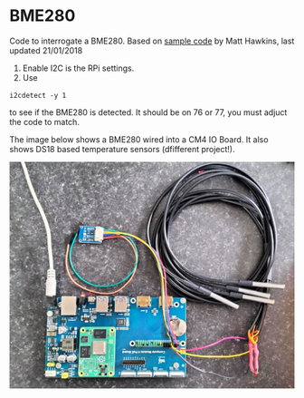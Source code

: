 # BME280
Code to interrogate a BME280.
Based on 
[sample code](https://www.raspberrypi-spy.co.uk/2016/07/using-bme280-i2c-temperature-pressure-sensor-in-python)
by Matt Hawkins, last updated 21/01/2018

1. Enable I2C is the RPi settings.
2. Use 
```
i2cdetect -y 1
```
to see if the BME280 is detected. It should be on 76 or 77, you must adjuct the code to match.

The image below shows a BME280 wired into a CM4 IO Board. It also shows DS18 based temperature sensors (dfifferent project!).

<img title="BME280 on CM4" alt="BME280" src="/images/BME280.jpg">
